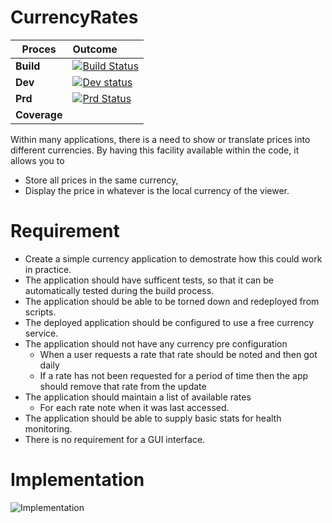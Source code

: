 # CurrencyRates


| Proces | Outcome|
|-|:-|
| **Build**     | [![Build Status](https://dev.azure.com/zoomalong/CurrencyRates/_apis/build/status/CurrencyRates-CI?branchName=master)](https://dev.azure.com/zoomalong/CurrencyRates/_build/latest?definitionId=5&branchName=master)
| **Dev**       | [![Dev status](https://vsrm.dev.azure.com/zoomalong/_apis/public/Release/badge/b444efd2-a37f-47de-92dd-27598a147b24/2/2)](https://vsrm.dev.azure.com/zoomalong/_apis/public/Release/badge/b444efd2-a37f-47de-92dd-27598a147b24/2/2)
| **Prd**       | [![Prd Status](https://vsrm.dev.azure.com/zoomalong/_apis/public/Release/badge/b444efd2-a37f-47de-92dd-27598a147b24/2/4)](https://vsrm.dev.azure.com/zoomalong/_apis/public/Release/badge/b444efd2-a37f-47de-92dd-27598a147b24/2/4)
| **Coverage**  | |

Within many applications, there is a need to show or translate prices into different currencies. 
By having this facility available within the code, it allows you to 
* Store all prices in the same currency, 
* Display the price in whatever is the local currency of the viewer.

# Requirement

* Create a simple currency application to demostrate how this could work in practice.
* The application should have sufficent tests, so that it can be automatically tested during the build process.
* The application should be able to be torned down and redeployed from scripts.
* The deployed application should be configured to use a free currency service.
* The application should not have any currency pre configuration
    * When a user requests a rate that rate should be noted and then got daily
    * If a rate has not been requested for a period of time then the app should remove that rate from the update
* The application should maintain a list of available rates
  * For each rate note when it was last accessed.
* The application should be able to supply basic stats for health monitoring.
* There is no requirement for a GUI interface.
 
# Implementation

![Implementation](http://www.plantuml.com/plantuml/proxy?cache=no&src=https://raw.github.com/newportg/CurrencyRates/master/puml/Implementation.puml)